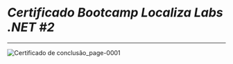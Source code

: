 # __*Certificado Bootcamp Localiza Labs .NET #2*__
***



![Certificado de conclusão_page-0001](https://user-images.githubusercontent.com/90475579/154351470-63a8f064-c375-4df3-8b16-c43d4c895e95.jpg)
